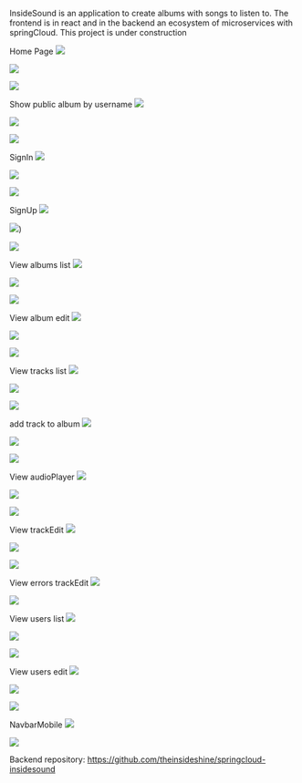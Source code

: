 InsideSound is an application to create albums with songs to listen to. The frontend is in react and in the backend an ecosystem of microservices with springCloud. This project is under construction

Home Page 
![](images/homePage.png)

![](images/homePage-dark.png)

![](images/homePage-mobile.png)


Show public album by username
![](images/showAlbumPublic.png)

![](images/showAlbumPublic-dark.png)

![](images/showAlbumPublic-mobile.png)


SignIn
![](images/signIn.png)

![](images/signIn-dark.png)

![](images/showAlbumPublic-mobile.png)


SignUp
![](images/signUp.png)

![](images/signUp-dark.png))

![](images/signUp-mobile.png)


View albums list 
![](images/albums.png)

![](images/albums-dark.png)

![](images/albums-mobile.png)


View album edit 
![](images/editAlbums.png)

![](images/editAlbums-dark.png)

![](images/editAlbums-mobile.png)


View tracks list 
![](images/trackList.png)

![](images/trackList-dark.png)

![](images/trackList-mobile.png)


add track to album 
![](images/addTrackToAlbum.png)

![](images/addTrackToAlbum-dark.png)

![](images/addTrackToAlbum-mobile.png)


View audioPlayer
![](images/audioPlayer.png)

![](images/audioPlayer-dark.png)

![](images/audioPlayer-mobile.png) 


View trackEdit
![](images/trackEdit.png)

![](images/trackEdit-dark.png)

![](images/trackEdit-mobile.png)


View errors trackEdit 
![](images/trackEditError.png)

![](images/trackEditError-mobile.png)


View users list
![](images/listUser.png)

![](images/listUser-dark.png)

![](images/listUser-mobile.png)


View users edit
![](images/userEdit.png)

![](images/userEdit-dark.png)

![](images/editUser-mobile.png)


NavbarMobile
![](images/navbarMobile.png)

![](images/NavbarMobile-dark.png)


Backend repository: https://github.com/theinsideshine/springcloud-insidesound